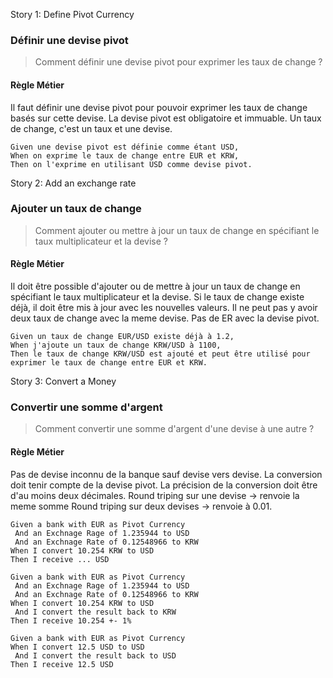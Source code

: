 Story 1: Define Pivot Currency

### Définir une devise pivot

> Comment définir une devise pivot pour exprimer les taux de change ?

#### Règle Métier

Il faut définir une devise pivot pour pouvoir exprimer les taux de change basés sur cette devise.
La devise pivot est obligatoire et immuable.
Un taux de change, c'est un taux et une devise.

```gherkin
Given une devise pivot est définie comme étant USD,
When on exprime le taux de change entre EUR et KRW,
Then on l'exprime en utilisant USD comme devise pivot.
```

Story 2: Add an exchange rate

### Ajouter un taux de change

> Comment ajouter ou mettre à jour un taux de change en spécifiant le taux multiplicateur et la devise ?

#### Règle Métier

Il doit être possible d'ajouter ou de mettre à jour un taux de change en spécifiant le taux multiplicateur et la devise.
Si le taux de change existe déjà, il doit être mis à jour avec les nouvelles valeurs.
Il ne peut pas y avoir deux taux de change avec la meme devise.
Pas de ER avec la devise pivot. 

```gherkin
Given un taux de change EUR/USD existe déjà à 1.2,
When j'ajoute un taux de change KRW/USD à 1100,
Then le taux de change KRW/USD est ajouté et peut être utilisé pour exprimer le taux de change entre EUR et KRW.
```

Story 3: Convert a Money

### Convertir une somme d'argent

> Comment convertir une somme d'argent d'une devise à une autre ?

#### Règle Métier

Pas de devise inconnu de la banque sauf devise vers devise.
La conversion doit tenir compte de la devise pivot.
La précision de la conversion doit être d'au moins deux décimales.
Round triping sur une devise -> renvoie la meme somme 
Round triping sur deux devises -> renvoie à 0.01.

```gherkin
Given a bank with EUR as Pivot Currency
 And an Exchnage Rage of 1.235944 to USD
 And an Exchnage Rate of 0.12548966 to KRW
When I convert 10.254 KRW to USD 
Then I receive ... USD
```

```gherkin
Given a bank with EUR as Pivot Currency
 And an Exchnage Rage of 1.235944 to USD
 And an Exchnage Rate of 0.12548966 to KRW
When I convert 10.254 KRW to USD 
 And I convert the result back to KRW
Then I receive 10.254 +- 1%
```

```gherkin
Given a bank with EUR as Pivot Currency
When I convert 12.5 USD to USD 
 And I convert the result back to USD
Then I receive 12.5 USD
```